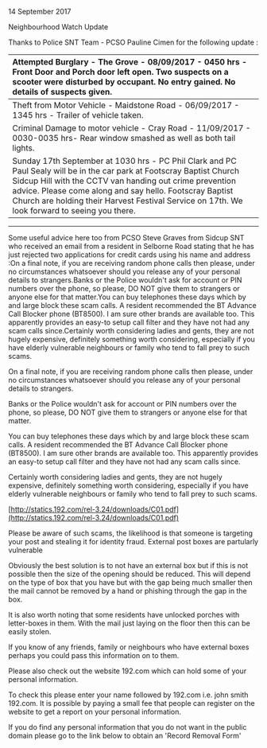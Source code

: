 14 September 2017

Neighbourhood Watch Update

Thanks to Police SNT Team - PCSO Pauline Cimen for the following update :

| Attempted Burglary - The Grove - 08/09/2017 - 0450 hrs - Front Door and Porch door left open. Two suspects on a scooter were disturbed by occupant. No entry gained. No details of suspects given.                                                                                                                                            |
| :-------------------------------------------------------------------------------------------------------------------------------------------------------------------------------------------------------------------------------------------------------------------------------------------------------------------------------------------- |
| Theft from Motor Vehicle - Maidstone Road - 06/09/2017 - 1345 hrs - Trailer of vehicle taken.                                                                                                                                                                                                                                                 |
| Criminal Damage to motor vehicle - Cray Road - 11/09/2017 - 0030-0035 hrs- Rear window smashed as well as both tail lights.                                                                                                                                                                                                                   |
| Sunday 17th September at 1030 hrs - PC Phil Clark and PC Paul Sealy will be in the car park at Footscray Baptist Church Sidcup Hill with the CCTV van handing out crime prevention advice. Please come along and say hello. Footscray Baptist Church are holding their Harvest Festival Service on 17th. We look forward to seeing you there. |

---

Some useful advice here too from PCSO Steve Graves from Sidcup SNT who received an email from a resident in Selborne Road stating that he has just rejected two applications for credit cards using his name and address :On a final note, if you are receiving random phone calls then please, under no circumstances whatsoever should you release any of your personal details to strangers.Banks or the Police wouldn't ask for account or PIN numbers over the phone, so please, DO NOT give them to strangers or anyone else for that matter.You can buy telephones these days which by and large block these scam calls. A resident recommended the BT Advance Call Blocker phone (BT8500). I am sure other brands are available too. This apparently provides an easy-to setup call filter and they have not had any scam calls since.Certainly worth considering ladies and gents, they are not hugely expensive, definitely something worth considering, especially if you have elderly vulnerable neighbours or family who tend to fall prey to such scams.

On a final note, if you are receiving random phone calls then please, under no circumstances whatsoever should you release any of your personal details to strangers.

Banks or the Police wouldn't ask for account or PIN numbers over the phone, so please, DO NOT give them to strangers or anyone else for that matter.

You can buy telephones these days which by and large block these scam calls. A resident recommended the BT Advance Call Blocker phone (BT8500). I am sure other brands are available too. This apparently provides an easy-to setup call filter and they have not had any scam calls since.

Certainly worth considering ladies and gents, they are not hugely expensive, definitely something worth considering, especially if you have elderly vulnerable neighbours or family who tend to fall prey to such scams.

[http://statics.192.com/rel-3.24/downloads/C01.pdf](http://statics.192.com/rel-3.24/downloads/C01.pdf)

Please be aware of such scams, the likelihood is that someone is targeting your post and stealing it for identity fraud. External post boxes are partularly vulnerable

Obviously the best solution is to not have an external box but if this is not possible then the size of the opening should be reduced. This will depend on the type of box that you have but with the gap being much smaller then the mail cannot be removed by a hand or phishing through the gap in the box.

It is also worth noting that some residents have unlocked porches with letter-boxes in them. With the mail just laying on the floor then this can be easily stolen.

If you know of any friends, family or neighbours who have external boxes perhaps you could pass this information on to them.

Please also check out the website 192.com which can hold some of your personal information.

To check this please enter your name followed by 192.com i.e. john smith 192.com. It is possible by paying a small fee that people can register on the website to get a report on your personal information.

If you do find any personal information that you do not want in the public domain please go to the link below to obtain an 'Record Removal Form'
